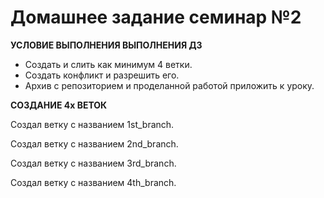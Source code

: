 # Домашнее задание семинар №2 #
__УСЛОВИЕ ВЫПОЛНЕНИЯ ВЫПОЛНЕНИЯ ДЗ__
* Создать и слить как минимум 4 ветки.
* Cоздать конфликт и разрешить его.
* Архив с репозиторием и проделанной работой приложить к уроку.

__СОЗДАНИЕ 4х ВЕТОК__

Создал ветку с названием 1st_branch.

Создал ветку с названием 2nd_branch.

Создал ветку с названием 3rd_branch.

Создал ветку с названием 4th_branch.
